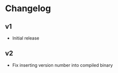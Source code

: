 Changelog
=========

v1
--

 - Initial release

v2
--

 - Fix inserting version number into compiled binary
